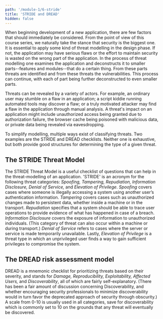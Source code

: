 ```yaml
---
path: '/module-1/6-stride'
title: 'STRIDE and DREAD'
hidden: false
---
```


When beginning development of a new application, there are few factors that
should immediately be considered. From the point of view of this course series,
we naturally take the stance that security is the biggest one. It is essential
to apply some kind of threat modelling in the design phase. If not, the
application may have serious flaws or the effort to maintain security is wasted
on the wrong part of the application. In the process of threat modelling one
examines the application and deconstructs it to smaller parts--features and
modules--that do a certain thing. From these parts threats are identified and
from these threats the vulnerabilities. This process can continue, with each of
part being further deconstructed to even smaller parts.

Threats can be revealed by a variety of actors. For example, an ordinary user
may stumble on a flaw in an application; a script kiddie running automated
tools may discover a flaw; or a truly motivated attacker may find a flaw in the
application through manual analysis. A threat's impact on an application might
include unauthorized access being granted due to authorization failure, the
browser cache being poisoned with malicious data, or private data being
revealed via eavesdropping.

To simplify modelling, multiple ways exist of classifying threats. Two examples
are the STRIDE and DREAD checklists. Neither one is exhaustive, but both
provide good structures for determining the type of a given threat.

## The STRIDE Threat Model

The STRIDE Threat Model is a useful checklist of questions that can help in the
threat-modelling of an application. 'STRIDE' is an acronym for the following
threat categories: *Spoofing, Tampering, Repudiation, Information Disclosure,
Denial of Service,* and *Elevation of Privilege*. *Spoofing* covers cases where
someone is illegally accessing a system using another user’s authentication
information. *Tampering* covers cases such as unauthorized changes made to
persistent data, whether inside a machine or in the transport. *Repudiation*
specifies that a system should be able to trace user operations to provide
evidence of what has happened in case of a breach. *Information Disclosure*
covers the exposure of information to unauthorized individuals. (This category
of threat can also occur within a machine or during transport.) *Denial of
Service* refers to cases where the server or service is made temporarily
unavailable. Lastly, *Elevation of Privilege* is a threat type in which an
unprivileged user finds a way to gain sufficient privileges to compromise the
system.

## The DREAD risk assessment model

DREAD is a mnemonic checklist for prioritizing threats based on their severity,
and stands for *Damage, Reproducibility, Exploitability, Affected Users,* and
*Discoverability*, all of which are fairly self-explanatory. (There has been a
fair amount of discussion concerning Discoverability, and whether encouraging
security professionals to minimize discoverability would in turn favor the
deprecated approach of security through obscurity.) A scale from 0-10 is
usually used in all categories, save for discoverability which is commonly set
to 10 on the grounds that any threat will eventually be discovered.
